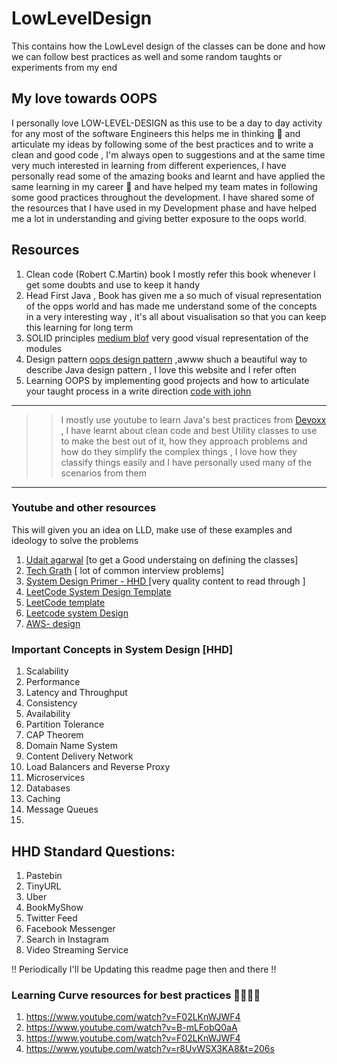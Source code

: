 # LowLevelDesign
This contains how the LowLevel design of the classes can be done and how we can follow best practices as well and some random taughts or experiments from my end

## My love towards OOPS
I personally love LOW-LEVEL-DESIGN as this use to be a day to day activity for any most of the software Engineers this helps me in thinking 🤔 and articulate my ideas by following some of the best practices and to write a clean and good code , I'm always open to suggestions and at the same time very much interested in learning from different experiences, I have personally read some of the amazing books and learnt and have applied the same learning in my career 🚗  and have helped my team mates in following some good practices throughout the development. I have shared some of the resources that I have used in my Development phase and have helped me a lot in understanding and giving better exposure to the oops world.


## Resources 
1. Clean code (Robert C.Martin) book I mostly refer this book whenever I get some doubts and use to keep it handy
2. Head First Java , Book has given me a so much of visual representation of the opps world and has made me understand some of the concepts in a very interesting way , it's all about visualisation so that you can keep this learning for long term 
3. SOLID principles [medium blof](https://medium.com/backticks-tildes/the-s-o-l-i-d-principles-in-pictures-b34ce2f1e898) very good visual representation of the modules
4. Design pattern [oops design pattern](https://www.oodesign.com/design-principles.html) ,awww shuch a beautiful way to describe Java design pattern , I love this website and I refer often 
5. Learning OOPS by implementing good projects and how to articulate your taught process in a write direction [code with john](https://www.youtube.com/watch?v=DyqMglmrido&list=PLkeaG1zpPTHhXOfy-mFbdqd1Zz4GnjcpC)

---
>> I mostly use youtube to learn Java's best practices from [Devoxx](https://www.youtube.com/c/Devoxx2015/search?query=java%20best%20practices%20) , I have learnt about clean code and best Utility classes to use to make the best out of it, how they approach problems and how do they simplify the complex things , I love how they classify things easily and I have personally used many of the scenarios from them
---

### Youtube and other resources
  This will given you an idea on LLD, make use of these examples and ideology to solve the problems
  1. [Udait agarwal](https://www.youtube.com/c/anomaly2104/playlists) [to get a Good understaing on defining the classes]
  2. [Tech Grath](https://www.youtube.com/channel/UCQSU2g8XU-ZSs26_4HGuCWg) [ lot of common interview problems]
  3. [System Design Primer - HHD ](https://github.com/donnemartin/system-design-primer) [very quality content to read through ]
  4. [LeetCode System Design Template](https://leetcode.com/discuss/career/229177/My-System-Design-Template)
  5. [LeetCode template](https://leetcode.com/discuss/interview-question/1140451/helpful-list-of-leetcode-posts-on-system-design-at-facebook-google-amazon-uber-microsoft)
  6. [Leetcode system Design ](https://leetcode.com/discuss/general-discussion/1105898/system-design-introduction-to-distributed-systems-designing-a-highly-available-system)
  7. [AWS- design](https://www.youtube.com/watch?v=2XVgpMwY5iE&list=PLhr1KZpdzukdeX8mQ2qO73bg6UKQHYsHb)

### Important Concepts in System Design [HHD]
1. Scalability
2. Performance
3. Latency and Throughput
4. Consistency
5. Availability
6. Partition Tolerance
7. CAP Theorem
8. Domain Name System
9. Content Delivery Network
10. Load Balancers and Reverse Proxy
11. Microservices
12. Databases
13. Caching
14. Message Queues
15. 

## HHD Standard Questions:
1. Pastebin
2. TinyURL
3. Uber
4. BookMyShow
5. Twitter Feed
6. Facebook Messenger
7. Search in Instagram
8. Video Streaming Service
 

!! Periodically I'll be Updating this readme page then and there !! 

### Learning Curve resources for best practices 👊🏻👊🏻
1. https://www.youtube.com/watch?v=F02LKnWJWF4
2. https://www.youtube.com/watch?v=B-mLFobQ0aA
3. https://www.youtube.com/watch?v=F02LKnWJWF4
4. https://www.youtube.com/watch?v=r8UvWSX3KA8&t=206s



